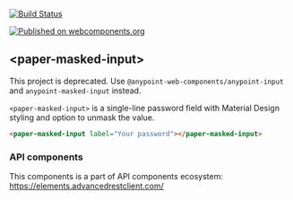 [![Build Status](https://travis-ci.org/advanced-rest-client/paper-masked-input.svg?branch=stage)](https://travis-ci.org/advanced-rest-client/paper-masked-input)

[![Published on webcomponents.org](https://img.shields.io/badge/webcomponents.org-published-blue.svg)](https://www.webcomponents.org/element/advanced-rest-client/paper-masked-input)

## &lt;paper-masked-input&gt;

This project is deprecated. Use `@anypoint-web-components/anypoint-input` and `anypoint-masked-input` instead.

`<paper-masked-input>` is a single-line password field with Material Design styling and option to unmask the value.


<!---
```
<custom-element-demo>
  <template>
    <link rel="import" href="paper-masked-input.html">
    <next-code-block></next-code-block>
  </template>
</custom-element-demo>
```
-->
```html
<paper-masked-input label="Your password"></paper-masked-input>
```

### API components

This components is a part of API components ecosystem: https://elements.advancedrestclient.com/
